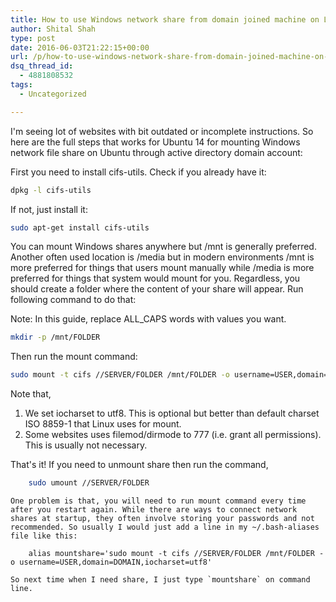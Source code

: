 ```yaml
---
title: How to use Windows network share from domain joined machine on Linux
author: Shital Shah
type: post
date: 2016-06-03T21:22:15+00:00
url: /p/how-to-use-windows-network-share-from-domain-joined-machine-on-linux/
dsq_thread_id:
  - 4881808532
tags:
  - Uncategorized

---
```

I'm seeing lot of websites with bit outdated or incomplete instructions. So here are the full steps that works for Ubuntu 14 for mounting Windows network file share on Ubuntu through active directory domain account:

First you need to install cifs-utils. Check if you already have it:

```bash
dpkg -l cifs-utils
```

If not, just install it:

```bash
sudo apt-get install cifs-utils
```

You can mount Windows shares anywhere but /mnt is generally preferred. Another often used location is /media but in modern environments /mnt is more preferred for things that users mount manually while /media is more preferred for things that system would mount for you. Regardless, you should create a folder where the content of your share will appear. Run following command to do that:

Note: In this guide, replace ALL_CAPS words with values you want.

```bash
mkdir -p /mnt/FOLDER
```

Then run the mount command:

```bash
sudo mount -t cifs //SERVER/FOLDER /mnt/FOLDER -o username=USER,domain=DOMAIN,iocharset=utf8
```

Note that,

  1. We set iocharset to utf8. This is optional but better than default charset ISO 8859-1 that Linux uses for mount.
  2. Some websites uses filemod/dirmode to 777 (i.e. grant all permissions). This is usually not necessary. </ol>
    That's it! If you need to unmount share then run the command,

```bash
    sudo umount //SERVER/FOLDER
```

    One problem is that, you will need to run mount command every time after you restart again. While there are ways to connect network shares at startup, they often involve storing your passwords and not recommended. So usually I would just add a line in my ~/.bash-aliases file like this:

```
    alias mountshare='sudo mount -t cifs //SERVER/FOLDER /mnt/FOLDER -o username=USER,domain=DOMAIN,iocharset=utf8'
```

    So next time when I need share, I just type `mountshare` on command line.